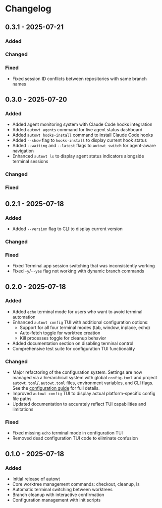 # Changelog

<!-- loosely based on https://keepachangelog.com/en/1.0.0/ -->

## 0.3.1 - 2025-07-21

### Added

### Changed

### Fixed

- Fixed session ID conflicts between repositories with same branch names

## 0.3.0 - 2025-07-20

### Added

- Added agent monitoring system with Claude Code hooks integration
- Added `autowt agents` command for live agent status dashboard
- Added `autowt hooks-install` command to install Claude Code hooks
- Added `--show` flag to `hooks-install` to display current hook status
- Added `--waiting` and `--latest` flags to `autowt switch` for agent-aware navigation
- Enhanced `autowt ls` to display agent status indicators alongside terminal sessions

### Changed

### Fixed

## 0.2.1 - 2025-07-18

### Added

- Added `--version` flag to CLI to display current version

### Changed

### Fixed

- Fixed Terminal.app session switching that was inconsistently working
- Fixed `-y`/`--yes` flag not working with dynamic branch commands

## 0.2.0 - 2025-07-18

### Added

- Added `echo` terminal mode for users who want to avoid terminal automation
- Enhanced `autowt config` TUI with additional configuration options:
  - Support for all four terminal modes (tab, window, inplace, echo)
  - Auto-fetch toggle for worktree creation
  - Kill processes toggle for cleanup behavior
- Added documentation section on disabling terminal control
- Comprehensive test suite for configuration TUI functionality

### Changed

- Major refactoring of the configuration system. Settings are now managed via a hierarchical system with global `config.toml` and project `autowt.toml`/`.autowt.toml` files, environment variables, and CLI flags. See the [configuration guide](configuration.md) for full details.
- Improved `autowt config` TUI to display actual platform-specific config file paths
- Updated documentation to accurately reflect TUI capabilities and limitations

### Fixed

- Fixed missing `echo` terminal mode in configuration TUI
- Removed dead configuration TUI code to eliminate confusion

## 0.1.0 - 2025-07-18

### Added
- Initial release of autowt
- Core worktree management commands: checkout, cleanup, ls
- Automatic terminal switching between worktrees
- Branch cleanup with interactive confirmation
- Configuration management with init scripts